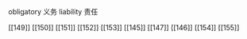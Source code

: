 




obligatory 义务
liability 责任

[[149]]
[[150]]
[[151]]
[[152]]
[[153]]
[[145]]
[[147]]
[[146]]
[[154]]
[[155]]